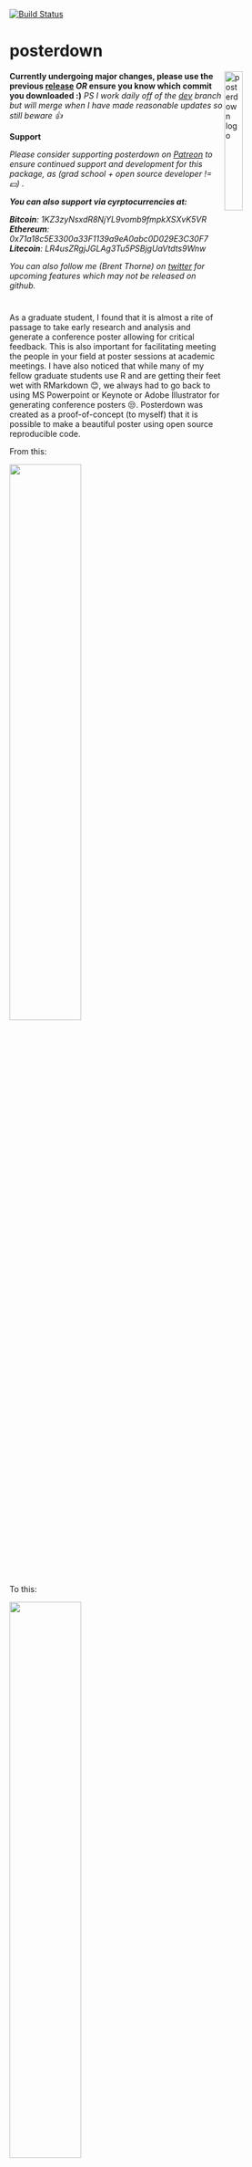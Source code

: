 [![Build Status](https://travis-ci.com/brentthorne/posterdown.svg?branch=master)](https://travis-ci.com/brentthorne/posterdown)

# posterdown

<img src="images/posterdownlogo_2019.png" alt="posterdown logo" align="right" width = "25%" height="25%"/>

**Currently undergoing major changes, please use the previous [release](https://github.com/brentthorne/posterdown/releases) _OR_ ensure you know which commit you downloaded :)** _PS I work daily off of the [dev](https://github.com/brentthorne/posterdown/tree/dev) branch but will merge when I have made reasonable updates so still beware :thumbsup:_

**Support**

_Please consider supporting posterdown on [Patreon](https://www.patreon.com/brentthorne) to ensure continued support and development for this package, as (grad school + open source developer != :dollar:) ._

_**You can also support via cyrptocurrencies at:**_

_**Bitcoin**: 1KZ3zyNsxdR8NjYL9vomb9fmpkXSXvK5VR <br>_
_**Ethereum**: 0x71a18c5E3300a33F1139a9eA0abc0D029E3C30F7 <br>_
_**Litecoin**: LR4usZRgjJGLAg3Tu5PSBjgUaVtdts9Wnw <br>_

_You can also follow me (Brent Thorne) on [twitter](twitter.com/brentthorne18) for upcoming features which may not be released on github._

#

As a graduate student, I found that it is almost a rite of passage to take early research and analysis and generate a conference poster allowing for critical feedback. This is also important for facilitating meeting the people in your field at poster sessions at academic meetings. I have also noticed that while many of my fellow graduate students use R and are getting their feet wet with RMarkdown :blush:, we always had to go back to using MS Powerpoint or Keynote or Adobe Illustrator for generating conference posters :unamused:. Posterdown was created as a proof-of-concept (to myself) that it is possible to make a beautiful poster using open source reproducible code.

From this:

<img src="images/code_pic.png" width="50%" height="50%">

To this:

[<img src="images/example_poster1.png" width="50%" height="50%">](https://brentthorne.github.io/posterdown_html_showcase/)

**NEW OPTION #1:**

[<img src="images/betterposterland.jpg" width="50%" height="50%">](https://twitter.com/brentthorne18/status/1115096932068790272)

**NEW OPTION #2:**

[<img src="images/betterposterport.png" width="50%" height="50%">](https://twitter.com/brentthorne18/status/1115096932068790272)

Please feel free to give me feedback or requests for changes in the [issues](https://github.com/brentthorne/posterdown/issues) page. I am currently finishing up my Master's degree so I will have limited time to work on updating this package in the next few months but, nevertheless, I will do what I can! :smile: 

#### Citation

To cite `posterdown` in publications, use:

`W. Brent Thorne (2019). posterdown: An R Package Built to Generate Reproducible Conference Posters for the Academic and Professional World Were Powerpoint and Pages Just Wont Cut It. R package version 0.1.2.`

A BibTeX entry for LaTeX users is:

```
  @Manual{posterdown,
    title = {posterdown: An R Package Built to Generate Reproducible Conference Posters for the Academic and Professional World Were Powerpoint and Pages Just Wont Cut It},
    author = {W. Brent Thorne},
    year = {2019},
    url = {https://github.com/brentthorne/posterdown},
    note = {R package version 0.1.2},
  }
```
## Installation

You can install and use **posterdown** from github using the `devtools` package as seen below.

> **NOTE on posterdown_html():**  This requires a recent version of Pandoc (>= 2.2.3). If you use RStudio, you are recommended to install the [Preview version](https://www.rstudio.com/products/rstudio/download/preview/) (>= 1.2.1070), which has bundled Pandoc 2.x, otherwise you need to install Pandoc separately.

```r

devtools::install_github("brentthorne/posterdown")

```

### Instructions if you have never used RMarkdown

#### For HTML and LaTeX

1. Install `devtools` package

```r
install.packages("devtools")
```

2. Install `posterdown` from github repo

```r
devtools::install_github("brentthorne/posterdown")
```
#### LaTeX Only

3. Install `tinytex`Latex libraries:

```r
tinytex::install_tinytex()
```

 > _**NOTE:** This will take some time to load the LaTex Packages but is the best option (in my opinion) for keeping your Latex library as small as possible. After the first download of these libraries you will not need to do this again. To confirm that Tinytex is properly installed use: `tinytex:::is_tinytex()` and you should get a value of `TRUE` in the console._
    
>_**NOTE:** If you have conflicting versions of Latex (i.e. tinytex and MacTex), you could have problems rendering your poster. You may need to uninstall all versions, then start over by installing posterdown and tinytex from scratch._ 

## Overview

The **posterdown** package provides a familiar workflow for those used to working in [RMarkdown](https://rmarkdown.rstudio.com/). This package has ~~two~~ _four_ templates **`posterdown_latex`**, **`posterdown_html`**, **`posterdown_betterland`**, and **`posterdown_betterport`**

### HTML

**`posterdown_betterland`** uses the [#betterposter](https://twitter.com/mikemorrison/status/1110191245035479041) design to layout your poster in a new and exciting way. Stand out from the crowd and encourage meaningful discussion with your work! More to come on this poster desing and how to use is soon!

**`posterdown_betterport`** uses the portrait version of the [#betterposter](https://twitter.com/mikemorrison/status/1110191245035479041) design.

**`posterdown_html`** utilizes the wonderful work being done by @RLesur and @yihui on [pagedown](github.com/rstudio/pagedown). This method allows for some cool features like the ability to run an html wiget (aka shiny app or a leaflet map) live in the poster (unless you print it obviously). It even allows for integration with one of my favourite R packages [gganimate](github.com/thomasp85/gganimate). 

Behind the scenes is the `template.html` file which contains both the `html` and `css` code. If you are interested in building your own template I reccommened checking out this great resource from [bookdown](https://bookdown.org/yihui/bookdown/templates.html).

### LaTeX

**`posterdown_latex`** (formerly `posterdown_pdf`) uses LaTeX to generate the PDF posters, more specifically it uses the [Memoir Latex](http://texdoc.net/texmf-dist/doc/latex/memoir/memman.pdf) class. Memoir was chosen for its flexibility in page sizing as well as its thorough documentation. I am fairly new to the world of Latex, and found this class to have a reasonable amount of customization available, at least for my skill level. If there are any users who think there may be better options for down the road I am more than willing to listen!

## Using posterdown from RStudio

To use **posterdown** from RStudio:

1. Install the latest [RStudio](http://www.rstudio.com/products/rstudio/download/).

2. Install the **posterdown** package: 

```r
devtools::install_github("brentthorne/posterdown")
```
    
3. Use the **File / New File / R Markdown.. / From Template / Posterdown HTML**  or **Posterdown LaTeX** dialog pathway to create a conference poster.

    ![New R Markdown](images/posterdown_picture.png)

>   _**NOTE:** If you do not see the **Posterdown HTML** or **Posterdown LaTeX** templates in this dialogue box, restart the R session or close and re-open RStudio._

## Using posterdown outside of RStudio

1. Install [pandoc](http://pandoc.org) using the [instructions for your platform](https://github.com/rstudio/rmarkdown/blob/master/PANDOC.md).

2. Install the **rmarkdown** and **posterdown** packages:

```r
devtools::install_github("brentthorne/posterdown")
```

3. Use the `rmarkdown::draft()` function to create articles:

```r
rmarkdown::draft("MyPoster.Rmd", template = "posterdown_html", package = "posterdown")
```

## Customization

YAML header options have been created to provide more freedom in design (i.e. colours, number of columns, and sizing) to fit a wide variety of requirements. Here are the default YAML options found in the `.Rmd` file:

### Poster Size & Default Font

|     Option    | Compatability | Description |
|:---------------:|:--------------------:|-----------------|
| `poster_height` | HTML, LaTeX | Height of the final poster output. Units can be: "in", "mm", "cm" |
| `poster_width` | HTML, LaTeX |  Width of the final poster output. Units can be: "in", "mm", "cm" |
| `font_family` | HTML, LaTeX |  Selects the font family to be used on the poster. <br><br> **HTML:** This applies to the entire document, however you can easily change individual fonts, see **`titletext_fontfamily`** <br><br> **LaTeX:** In the future I will try to implement multiple font families for various components of the poster (such as different fonts for the title versus the main body text).  For now, only standard Latex fonts are available, see [here](https://www.overleaf.com/learn/latex/Font_typefaces) for a list of possible options.|
| `font_size` | LaTeX |  Represents the point value for `\normaltextsize` in latex. All other font sizes are adjusted from this baseline. For example, if the title in the skeleton document is given the Latex command `\Huge`, meaning that the title text will be "huge" relative to the `font_size` chosen. See [Here](https://www.overleaf.com/learn/latex/Font_sizes,_families,_and_styles) for a useful resource for a better understanding of the Latex text sizing options. See **`body_textsize`** for **HTML** equivalent. |

### Title Box Options

#### Essential Information

|     Option    | Compatability | Description |
|:--------------:|:-:|------------|
| `title` | HTML, LaTeX | Poster title, acts as you would expect from RMarkdown.<br><br> **HTML:** You can add line breaks in your title with `<br>`  <br><br> **LaTeX:** You can add line breaks in your title with `\break`. |
| `author` | HTML, LaTeX | List of authors. <br><br> **HTML:** Supports listing authors, will soon add support for linked affiliations. <br><br> **LaTeX:** as of now only has true support for a single author, however I have provided a hacky way to have many authors until I can find the time to figure out how to implement something like the [rticles](https://github.com/rstudio/rticles/blob/master/inst/rmarkdown/templates/mdpi_article/skeleton/skeleton.Rmd) packages does|
| `affiliation` | HTML, LaTeX | Author affiliations, which just as the `author` section is currently a hacky version of what I would ultimately like to produce. |

#### Style & Formatting

|     Option    | Compatability | Description |
|:--------------:|:-:|------------|
| `titlebox_bgcol` | HTML, LaTeX | Colour of the background for the Title Box area of the poster.|
| `titlebox_bordercol` | HTML, LaTeX | Colour of the border for the Title Box area of the poster.|
| `titlebox_shape` | LaTeX | Shape of the corners for the Title box (Options include: `south` or `uphill`. For all corners to be sharp use the option `"all"`. For more options please see the **[tcolorbox manual](https://mirror.hmc.edu/ctan/macros/latex/contrib/tcolorbox/tcolorbox.pdf)** and search for "sharp corners", **HINT** there are LOTS of options there :smile: . |
| `titlebox_borderwidth` | HTML, LaTeX | Width of the Top Title Box border. |
| `title_textcol` | HTML, LaTeX | Colour of the titlebox title text (AKA your title). |
| `author_textcol` | HTML, LaTeX | Colour of the author text. |
| `affiliation_textcol` | HTML, LaTeX | Colour of the affiliation text. |
| `title_textsize`| HTML, LaTeX | Title font size. <br><br> **HTML:** You can use specific sizes, see this [link](https://www.w3schools.com/cssref/pr_font_font-size.asp) for more on text sizes in html/css. <br><br> **LaTeX:** Sizes can be one of: "tiny", "scriptsize", "footnotesize", "small", "normalsize", "large", "Large", "LARGE", "huge" or "Huge", see `font_size` above for more information.
| `author_textsize`|  HTML, LaTeX | Author list font size
| `affiliation_textsize`| HTML, LaTeX | Affiliations list font size

#### Adding Logos

|     Option    | Compatability | Description |
|:--------------:|:-:|------------|
| `logoleft_name` | HTML, LaTeX | Name of the image file you want to use for the logo to the **left**. |
| `logoleft_width` |  LaTeX |Width of the image you chose (**Note**: The height will adjust automatically based on the width to avoid distortion :smile:) |
| `logoleft_xshift` |  LaTeX | Value to move the image along the x-axis based on the anchor being the **left** bottom corner. |
| `logoleft_yshift` | LaTeX | Value to move the image along the y-axis based on the anchor being the **left** bottom corner. |
| `logoright_name` | HTML, LaTeX | Name of the image file you want to use for the logo to the **right**. |
| `logoright_width` | LaTeX | Width of the image you chose (**Note**: The height will adjust automatically based on the width to avoid distortion :smile:) |
| `logoright_xshift` | LaTeX | Value to move the image along the x-axis based on the anchor being the **right** bottom corner. |
| `logoright_yshift` | LaTeX | Value to move the image along the y-axis based on the anchor being the **right** bottom corner. |

### Poster Body Options

|     Option    | Compatability | Description |
|:--------------:|:-:|------------|
| `body_bgcol`| HTML, LaTeX | Background colour of the poster's main body. |
| `body_textsize`| HTML, LaTeX | Font size of the poster's main paragraphs from the body. <br><br> **HTML:** You can use specific sizes, see this [link](https://www.w3schools.com/cssref/pr_font_font-size.asp) for more on text sizes in html/css. <br><br> **LaTeX:** Sizes can be one of: "tiny", "scriptsize", "footnotesize", "small", "normalsize", "large", "Large", "LARGE", "huge" or "Huge", see `font_size` above for more information.  |
| `body_textcol` | HTML, LaTeX | Colour of the main body text. |
| `column_numbers` |  HTML, LaTeX | Number of columns you wish for the poster to have in the main section of the poster. |
| `column_margins` | HTML, LaTeX | Spcaing between each column as well as the edge of the poster.|
| `columnline_col` | HTML, LaTeX | Colour of the line which divides each column in the poster. |
| `columnline_width` | HTML, LaTeX | Width of line between each column. |
| `columnline_style` | HTML | Choose from: `solid`, `dashed`, `dotted` etc. See more [here](https://www.w3schools.com/css/css_border.asp).

#### Section Title Styling

|     Option    | Compatability | Description |
|:--------------:|:-:|------------|
| `sectitle_textcol` | HTML, LaTeX | Colour of the Section Title Text. |
| `sectitle_bgcol` | HTML, LaTeX | Colour of the section title box. |
| `sectitle_bordercol` | HTML, LaTeX | Colour of the border around the section text box. |
| `sectitle_borderwidth` | HTML, LaTeX | Thickness of the section title box border. |
| `sectitle_boxshape` | HTML, LaTeX | Shape of the corners for the section title box. <br><br> **HTML:** Can be a single value such as `4mm` which will apply rounding to all corners, up to 4 values which will change the roundness for each corner individually. See [this](https://www.w3schools.com/css/css3_borders.asp) for more help.  <br><br> **LaTeX:** Options such as `south` or `uphill`. For all corners to be sharp use the option `"all"`. For more options please see the [tcolorbox manual](https://mirror.hmc.edu/ctan/macros/latex/contrib/tcolorbox/tcolorbox.pdf) and search for "sharp corners", **HINT** there are LOTS of options there :smile: . |

### Bibliography Options

|     Option    | Compatability | Description |
|:--------------:|:-:|------------|
| `bibliography` | HTML, LaTeX | Name of the `.bib`. file which you are using to source material. <br><br> **HTML:** Use this as you would in a typical RMarkdown document. You can also use a custom `csl` file. See the Rmarkdown examples [here](https://rmarkdown.rstudio.com/authoring_bibliographies_and_citations.html).  <br><br> **LaTeX:** As of right now only `biblatex` is working but I intend to add support for `natbib` which is my preference.
| `bibliography_spacing` | LaTeX | Sets the mutiplier for line spacing between bibliography entries, default value is `0.8`. Useful if you need to squeeze more space from somewhere.
| `bibliography_textsize`| HTML, LaTeX | Bibliography font size |

### Other

|     Option    | Compatability | Description |
|:--------------:|:-:|------------|
| `cite_col` | LaTeX | Colour of the citation link elements when using `biblatex`. |
| `url_col` | LaTeX | Colour of URL links specifically. |
| `link_col` | HTML, LaTeX | Colour of in-document links (example would be referencing a Figure or a Table). |
| `footnote_textcol` | LaTeX | Colour of the footnote text. |
| `header-includes` | LaTeX | (Optional) Content to include in the header, provided as a one line command or a YAML list with one command per line. For example, to use a sans-serif font as the default font: `header-includes: \renewcommand{\familydefault}{\sfdefault}`.|
| `output` | HTML, LaTeX | For generating `posterdown_html` or `posterdown_latex`, in the future other poster designs or templates may be made for this package and thus this option in the YAML will be more flexible. `posterdown_pdf` will be kept for legacy use but will not be updated, new projects which would have used it should now use `posterdown_latex`.|

## Markdown Customization

As you add content to your RMarkdown file, you will notice that the output pdf will fill in columns from left to right, and from top to bottom within columns. If you have more content for your poster than available space on the default poster, it will spill onto a second page. If this occurs, you can try adding more columns and decreasing the font size (both in the YAML header) to make it work. Or, of course, edit the content to make it shorter. :smile:

## To Do List (When Not Writing my Master's Thesis)

1. posterdown_html()

	- [ ] Better citation support
	- [ ] Provide colour pallete options for the people who don't want to change every single individual colour in the poster.

2. posterdown_latex()

	- [x] ~~Support for changing the size of the poster~~
	- [ ] Support for Natbib
	- [ ] Support for nbib from PubMed
	- [x] ~~Support for logo placement in the title bar section of poster~~ :tada:
	- [ ] Gradient colour options
	- [ ] True YAML multi-author/ multi-affiliation support
	- [x] Toggle citation section on/off as per user's choice (**KIND OF DONE BUT NEEDS WORK**)
	- [x] ~~Make colour options standardized (probably hex colours if possible)~~
	- [ ] Allow users to choose colour options from a palette??
	- [x] ~~Fill/style Section headings if user wishes~~

3. Other
	- [ ] Make a showcase of awesome posters made from `posterdown` :smile:.
	- [ ] Make a video series similar to [GeomaTECHs](https://www.youtube.com/channel/UCTalI0S14Ek6DcvvvFIFPOg) for tutorial on this package.



